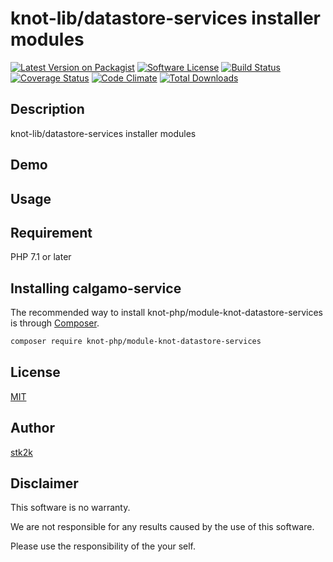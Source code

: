 knot-lib/datastore-services installer modules
=======================

[![Latest Version on Packagist](https://img.shields.io/packagist/v/knot-php/module-knot-datastore-services.svg?style=flat-square)](https://packagist.org/packages/knot-php/module-knot-datastore-services)
[![Software License](https://img.shields.io/badge/license-MIT-brightgreen.svg?style=flat-square)](LICENSE.md)
[![Build Status](https://travis-ci.org/knot-php/module-knot-datastore-services.svg?branch=master)](https://travis-ci.org/knot-php/module-knot-datastore-services)
[![Coverage Status](https://coveralls.io/repos/github/knot-php/module-knot-datastore-services/badge.svg?branch=master)](https://coveralls.io/github/knot-php/module-knot-datastore-services?branch=master)
[![Code Climate](https://codeclimate.com/github/knot-php/module-knot-datastore-services/badges/gpa.svg)](https://codeclimate.com/github/knot-php/module-knot-datastore-services)
[![Total Downloads](https://img.shields.io/packagist/dt/knot-php/module-knot-datastore-services.svg?style=flat-square)](https://packagist.org/packages/knot-php/module-knot-datastore-services)

## Description

knot-lib/datastore-services installer modules

## Demo

## Usage

## Requirement

PHP 7.1 or later

## Installing calgamo-service

The recommended way to install knot-php/module-knot-datastore-services is through
[Composer](http://getcomposer.org).

```bash
composer require knot-php/module-knot-datastore-services
```

## License
[MIT](https://github.com/knot-php/module-knot-datastore-services/blob/master/LICENSE)

## Author

[stk2k](https://github.com/stk2k)

## Disclaimer

This software is no warranty.

We are not responsible for any results caused by the use of this software.

Please use the responsibility of the your self.


